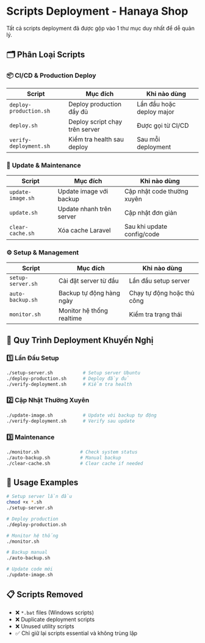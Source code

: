 # Scripts Deployment - Hanaya Shop

Tất cả scripts deployment đã được gộp vào 1 thư mục duy nhất để dễ quản lý.

## 🗂️ Phân Loại Scripts

### 📦 **CI/CD & Production Deploy**
| Script | Mục đích | Khi nào dùng |
|--------|----------|--------------|
| `deploy-production.sh` | Deploy production đầy đủ | Lần đầu hoặc deploy major |
| `deploy.sh` | Deploy script chạy trên server | Được gọi từ CI/CD |
| `verify-deployment.sh` | Kiểm tra health sau deploy | Sau mỗi deployment |

### 🔄 **Update & Maintenance**
| Script | Mục đích | Khi nào dùng |
|--------|----------|--------------|
| `update-image.sh` | Update image với backup | Cập nhật code thường xuyên |
| `update.sh` | Update nhanh trên server | Cập nhật đơn giản |
| `clear-cache.sh` | Xóa cache Laravel | Sau khi update config/code |

### ⚙️ **Setup & Management**
| Script | Mục đích | Khi nào dùng |
|--------|----------|--------------|
| `setup-server.sh` | Cài đặt server từ đầu | Lần đầu setup server |
| `auto-backup.sh` | Backup tự động hàng ngày | Chạy tự động hoặc thủ công |
| `monitor.sh` | Monitor hệ thống realtime | Kiểm tra trạng thái |

## 🚀 Quy Trình Deployment Khuyến Nghị

### 1️⃣ **Lần Đầu Setup**
```bash
./setup-server.sh           # Setup server Ubuntu
./deploy-production.sh      # Deploy đầy đủ
./verify-deployment.sh      # Kiểm tra health
```

### 2️⃣ **Cập Nhật Thường Xuyên**
```bash
./update-image.sh           # Update với backup tự động
./verify-deployment.sh      # Verify sau update
```

### 3️⃣ **Maintenance**
```bash
./monitor.sh               # Check system status
./auto-backup.sh           # Manual backup
./clear-cache.sh           # Clear cache if needed
```

## 🎯 **Usage Examples**

```bash
# Setup server lần đầu
chmod +x *.sh
./setup-server.sh

# Deploy production
./deploy-production.sh

# Monitor hệ thống
./monitor.sh

# Backup manual
./auto-backup.sh

# Update code mới
./update-image.sh
```

## 📋 **Scripts Removed**
- ❌ `*.bat` files (Windows scripts)
- ❌ Duplicate deployment scripts
- ❌ Unused utility scripts
- ✅ Chỉ giữ lại scripts essential và không trùng lặp